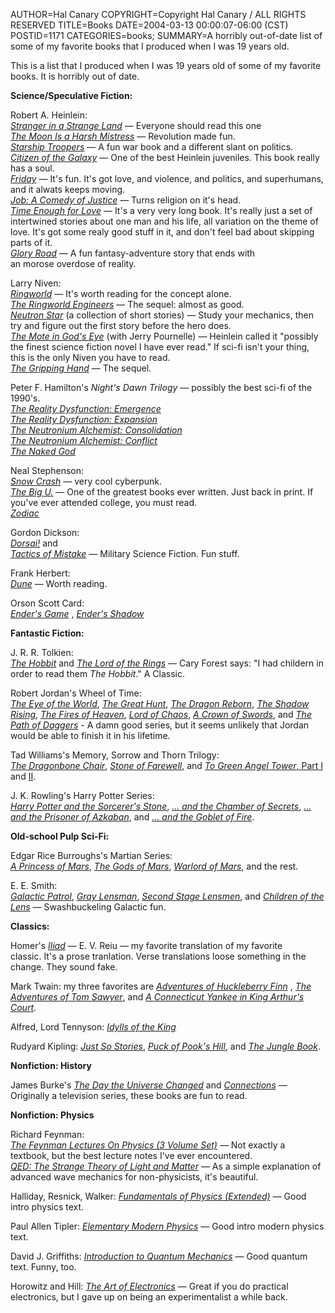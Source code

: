 AUTHOR=Hal Canary
COPYRIGHT=Copyright Hal Canary / ALL RIGHTS RESERVED
TITLE=Books
DATE=2004-03-13 00:00:07-06:00 (CST)
POSTID=1171
CATEGORIES=books;
SUMMARY=A horribly out-of-date list of some of my favorite books that I produced when I was 19 years old.

This is a list that I produced when I was 19 years old of some of my favorite books. It is horribly out of date.

**Science/Speculative Fiction:**

Robert A. Heinlein:  
[_Stranger in a Strange Land_](https://halcanary.org/isbn/?0441790348/Stranger+in+a+Strange+Land) — Everyone should read this one  
[_The Moon Is a Harsh Mistress_](https://halcanary.org/isbn/?0312863551/The+Moon+Is+a+Harsh+Mistress) — Revolution made fun.  
[_Starship Troopers_](https://halcanary.org/isbn/?0441783589/Starship+Troopers) — A fun war book and a different slant on politics.  
[_Citizen of the Galaxy_](https://halcanary.org/isbn/?0345342445/Citizen+of+the+Galaxy) — One of the best Heinlein juveniles. This book really has a soul.  
[_Friday_](https://halcanary.org/isbn/?0345414004/Friday+%28novel%29) — It's fun. It's got love, and violence, and politics, and superhumans, and it alwats keeps moving.  
[_Job: A Comedy of Justice_](https://halcanary.org/isbn/?0345316509/Job%3A+A+Comedy+of+Justice) — Turns religion on it's head.  
[_Time Enough for Love_](https://halcanary.org/isbn/?0441810764/Time+Enough+for+Love) — It's a very very long book. It's really just a set of intertwined stories about one man and his life, all variation on the theme of love. It's got some realy good stuff in it, and don't feel bad about skipping parts of it.  
[_Glory Road_](https://halcanary.org/isbn/?0671721674/Glory+Road) — A fun fantasy-adventure story that ends with  
an morose overdose of reality.

Larry Niven:  
[_Ringworld_](https://halcanary.org/isbn/?0345333926/Ringworld) — It's worth reading for the concept alone.  
[_The Ringworld Engineers_](https://halcanary.org/isbn/?0345334302/The+Ringworld+Engineers) — The sequel: almost as good.  
[_Neutron Star_](https://halcanary.org/isbn/?0345336941/Neutron+Star+short+story+collection) (a collection of short stories) — Study your mechanics, then try and figure out the first story before the hero does.  
[_The Mote in God's Eye_](https://halcanary.org/isbn/?0671741926/The+Mote+in+God's+Eye) (with Jerry Pournelle) — Heinlein called it "possibly the finest science fiction novel I have ever read." If sci-fi isn't your thing, this is the only Niven you have to read.  
[_The Gripping Hand_](https://halcanary.org/isbn/?0671795740/The+Gripping+Hand) — The sequel.

Peter F. Hamilton's _Night's Dawn Trilogy_ — possibly the best sci-fi of the 1990's.  
[_The Reality Dysfunction: Emergence_](https://halcanary.org/isbn/?0446605158/The+Reality+Dysfunction)  
[_The Reality Dysfunction: Expansion_](https://halcanary.org/isbn/?0446605166/The+Reality+Dysfunction)  
[_The Neutronium Alchemist: Consolidation_](https://halcanary.org/isbn/?0446605174/The+Neutronium+Alchemist)  
[_The Neutronium Alchemist: Conflict_](https://halcanary.org/isbn/?0446605468/The+Neutronium+Alchemist)  
[_The Naked God_](https://halcanary.org/isbn/?0446525677/The+Naked+God)

Neal Stephenson:  
[_Snow Crash_](https://halcanary.org/isbn/?0553562614/Snow+Crash) — very cool cyberpunk.  
[_The Big U._](https://halcanary.org/isbn/?0380816032/The+Big+U) — One of the greatest books ever written. Just back in print. If you've ever attended college, you must read.  
[_Zodiac_](https://halcanary.org/isbn/?0802143156/Zodiac+%28novel%29)

Gordon Dickson:  
[_Dorsai!_](https://halcanary.org/isbn/?0812503988/Dorsai%21) and  
[_Tactics of Mistake_](https://halcanary.org/isbn/?0812545311/Tactics+of+Mistake) — Military Science Fiction. Fun stuff.

Frank Herbert:  
[_Dune_](https://halcanary.org/isbn/?0441172717/Dune+%28novel%29) — Worth reading.

Orson Scott Card:  
[_Ender's Game_](https://halcanary.org/isbn/?0812550706/+Ender%27s+Game) ,
[_Ender's Shadow_](https://halcanary.org/isbn/?0812575717/+Ender%27s+Shadow)

**Fantastic Fiction:**

J. R. R. Tolkien:  
[_The Hobbit_](https://halcanary.org/isbn/?0395282659/The+Hobbit) and
[_The Lord of the Rings_](https://halcanary.org/isbn/?0395974682/The+Lord+of+the+Rings) — Cary Forest says: "I had childern in order to read them _The Hobbit_." A Classic.

Robert Jordan's Wheel of Time:  
[_The Eye of the World_](https://halcanary.org/isbn/?0812511816/The+Eye+of+the+World),
[_The Great Hunt_](https://halcanary.org/isbn/?0812517725/The+Great+Hunt),
[_The Dragon Reborn_](https://halcanary.org/isbn/?0812513711/The+Dragon+Reborn),
[_The Shadow Rising_](https://halcanary.org/isbn/?0812513738/The+Shadow+Rising),
[_The Fires of Heaven_](https://halcanary.org/isbn/?0812550307/The+Fires+of+Heaven),
[_Lord of Chaos_](https://halcanary.org/isbn/?0812513754/Lord+of+Chaos),
[_A Crown of Swords_](https://halcanary.org/isbn/?0812550285/A+Crown+of+Swords), and
[_The Path of Daggers_](https://halcanary.org/isbn/?0312857691/The+Path+of+Daggers) - A damn good series, but it seems unlikely that Jordan would be able to finish it in his lifetime.

Tad Williams's Memory, Sorrow and Thorn Trilogy:  
[_The Dragonbone Chair_](https://halcanary.org/isbn/?0809900033/The+Dragonbone+Chair),
[_Stone of Farewell_](https://halcanary.org/isbn/?0886774802/Stone+of+Farewell), and
[_To Green Angel Tower_, Part I](https://halcanary.org/isbn/?0886775981/To+Green+Angel+Tower) and
[II](https://halcanary.org/isbn/?0886776066/To+Green+Angel+Tower).

J. K. Rowling's Harry Potter Series:  
[_Harry Potter and the Sorcerer's Stone_](https://halcanary.org/isbn/?0590353403/Harry+Potter+and+the+Sorcerer's+Stone),
[_... and the Chamber of Secrets_](https://halcanary.org/isbn/?0439064864/Harry+Potter+and+the+Chamber+of+Secrets),
[_... and the Prisoner of Azkaban_](https://halcanary.org/isbn/?0439136350/Harry+Potter+and+the+Prisoner+of+Azkaban), and
[_... and the Goblet of Fire_](https://halcanary.org/isbn/?0439139597/Harry+Potter+and+the+Goblet+of+Fire).

**Old-school Pulp Sci-Fi:**

Edgar Rice Burroughs's Martian Series:  
[_A Princess of Mars_](https://halcanary.org/isbn/?0345331389/A+Princess+of+Mars),
[_The Gods of Mars_](https://halcanary.org/isbn/?0345324390/The+Gods+of+Mars),
[_Warlord of Mars_](https://halcanary.org/isbn/?0345324536/Warlord+of+Mars), and the rest.

E. E. Smith:  
[_Galactic Patrol_](https://halcanary.org/isbn/?1882968115/Galactic+Patrol+%28novel%29),
[_Gray Lensman_](https://halcanary.org/isbn/?1882968123/Gray+Lensman),
[_Second Stage Lensmen_](https://halcanary.org/isbn/?1882968131/Second+Stage+Lensmen), and
[_Children of the Lens_](https://halcanary.org/isbn/?188296814X/Children+of+the+Lens) — Swashbuckeling Galactic fun.

**Classics:**

Homer's
[_Iliad_](https://halcanary.org/isbn/?0140440143/Iliad) — E. V. Reiu — my favorite translation of my favorite  
classic. It's a prose tranlation. Verse translations loose something in the change. They sound fake.

Mark Twain: my three favorites are
[_Adventures of Huckleberry Finn_](https://halcanary.org/isbn/?0140390464/Adventures+of+Huckleberry+Finn) ,
[_The Adventures of Tom Sawyer_](https://halcanary.org/isbn/?0812504208/The+Adventures+of+Tom+Sawyer), and
[_A Connecticut Yankee in King Arthur's Court_](https://halcanary.org/isbn/?0812504364/A+Connecticut+Yankee+in+King+Arthur's+Court).

Alfred, Lord Tennyson:
[_Idylls of the King_](https://halcanary.org/isbn/?0451524705/Idylls+of+the+King)

Rudyard Kipling:
[_Just So Stories_](https://halcanary.org/isbn/?0486278212/Just+So+Stories),
[_Puck of Pook's Hill_](https://halcanary.org/isbn/?0140183531/Puck+of+Pook's+Hill), and
[_The Jungle Book_](https://halcanary.org/isbn/?0812504690/The+Jungle+Book).

**Nonfiction: History**

James Burke's
[_The Day the Universe Changed_](https://halcanary.org/isbn/?0316117048/The+Day+the+Universe+Changed) and
[_Connections_](https://halcanary.org/isbn/?0316116726/Connections+%28British+documentary%29) — Originally a television series, these books are fun to read.

**Nonfiction: Physics**

Richard Feynman:  
[_The Feynman Lectures On Physics (3 Volume Set)_](https://halcanary.org/isbn/?0201021153/The+Feynman+Lectures+On+Physics) — Not exactly a textbook, but the best lecture notes I've ever encountered.  
[_QED: The Strange Theory of Light and Matter_](https://halcanary.org/isbn/?0691024170/QED:+The+Strange+Theory+of+Light+and+Matter) — As a simple explanation of advanced wave mechanics for non-physicists, it's beautiful.

Halliday, Resnick, Walker:
[_Fundamentals of Physics (Extended)_](https://halcanary.org/isbn/?0471105597/Fundamentals+of+Physics) — Good intro physics text.

Paul Allen Tipler:
[_Elementary Modern Physics_](https://halcanary.org/isbn/?0879015691) — Good intro modern physics text.

David J. Griffiths:
[_Introduction to Quantum Mechanics_](https://halcanary.org/isbn/?0131244051/Introduction+to+Quantum+Mechanics+%28book%29) — Good quantum text. Funny, too.

Horowitz and Hill:
[_The Art of Electronics_](https://halcanary.org/isbn/?0521370957/The+Art+of+Electronics) — Great if you do practical electronics, but I gave up on being an experimentalist a while back.
